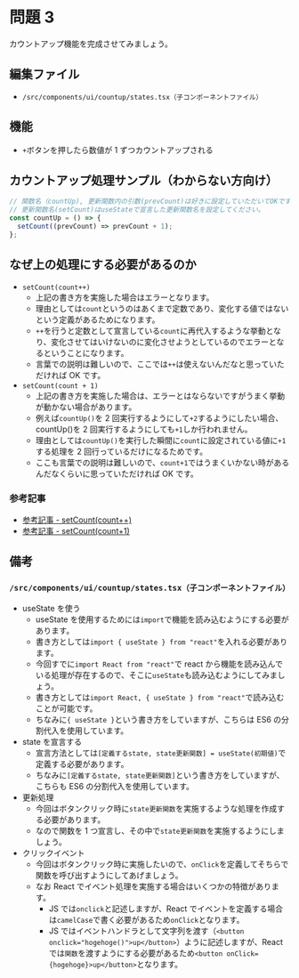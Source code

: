 # 問題 3

カウントアップ機能を完成させてみましょう。

## 編集ファイル

<!-- - `/src/components/answer/No3/index.tsx（親コンポーネントファイル）` -->
- `/src/components/ui/countup/states.tsx（子コンポーネントファイル）`

## 機能

- `+`ボタンを押したら数値が 1 ずつカウントアップされる

## カウントアップ処理サンプル（わからない方向け）

```js
// 関数名（countUp), 更新関数内の引数(prevCount)は好きに設定していただいてOKです。
// 更新関数名(setCount)はuseStateで宣言した更新関数名を設定してください。
const countUp = () => {
  setCount((prevCount) => prevCount + 1);
};
```

## なぜ上の処理にする必要があるのか

- `setCount(count++)`
  - 上記の書き方を実施した場合はエラーとなります。
  - 理由としては`count`というのはあくまで定数であり、変化する値ではないという定義があるためになります。
  - `++`を行うと定数として宣言している`count`に再代入するような挙動となり、変化させてはいけないのに変化させようとしているのでエラーとなるということになります。
  - 言葉での説明は難しいので、ここでは`++`は使えないんだなと思っていただければ OK です。
- `setCount(count + 1)`
  - 上記の書き方を実施した場合は、エラーとはならないですがうまく挙動が動かない場合があります。
  - 例えば`countUp()`を 2 回実行するようにして`+2`するようにしたい場合、countUp()を 2 回実行するようにしても`+1`しか行われません。
  - 理由としては`countUp()`を実行した瞬間に`count`に設定されている値に`+1`する処理を 2 回行っているだけになるためです。
  - ここも言葉での説明は難しいので、`count+1`ではうまくいかない時があるんだなくらいに思っていただければ OK です。

### 参考記事

- [参考記事 - setCount(count++)](https://zenn.dev/kimura141899/articles/4d5817368c4ff6)
- [参考記事 - setCount(count+1)](https://zenn.dev/stin/articles/use-appropriate-api)

## 備考

<!-- ### `/src/components/answer/No3/index.tsx（親コンポーネントファイル）`

- コンポーネントの呼び出し方
  - こちらは No1, No2 と内容は同じです。 -->

### `/src/components/ui/countup/states.tsx（子コンポーネントファイル）`

- useState を使う
  - useState を使用するためには`import`で機能を読み込むようにする必要があります。
  - 書き方としては`import { useState } from "react"`を入れる必要があります。
  - 今回すでに`import React from "react"`で react から機能を読み込んでいる処理が存在するので、そこに`useState`も読み込むようにしてみましょう。
  - 書き方としては`import React, { useState } from "react"`で読み込むことが可能です。
  - ちなみに`{ useState }`という書き方をしていますが、こちらは ES6 の分割代入を使用しています。
- state を宣言する
  - 宣言方法としては`[定義するstate, state更新関数] = useState(初期値)`で定義する必要があります。
  - ちなみに`[定義するstate, state更新関数]`という書き方をしていますが、こちらも ES6 の分割代入を使用しています。
- 更新処理
  - 今回はボタンクリック時に`state更新関数`を実施するような処理を作成する必要があります。
  - なので関数を 1 つ宣言し、その中で`state更新関数`を実施するようにしましょう。
- クリックイベント
  - 今回はボタンクリック時に実施したいので、`onClick`を定義してそちらで関数を呼び出すようにしてあげましょう。
  - なお React でイベント処理を実施する場合はいくつかの特徴があります。
    - JS では`onclick`と記述しますが、React でイベントを定義する場合は`camelCase`で書く必要があるため`onClick`となります。
    - JS ではイベントハンドラとして文字列を渡す（`<button onclick="hogehoge()">up</button>`）ように記述しますが、React では`関数`を渡すようにする必要があるため`<button onClick={hogehoge}>up</button>`となります。
